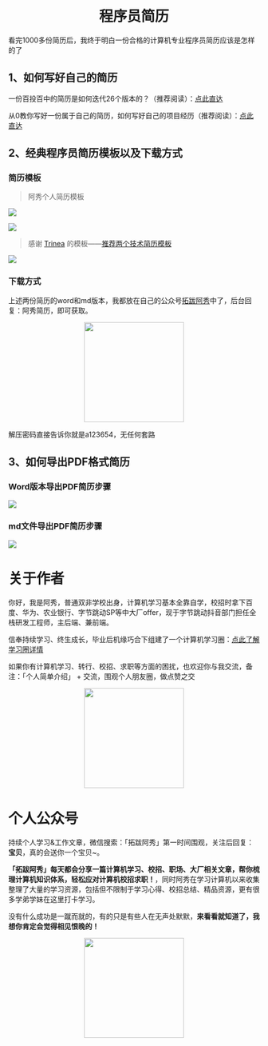 <h1 align="center">
  程序员简历
</h1>

看完1000多份简历后，我终于明白一份合格的计算机专业程序员简历应该是怎样的了

## 1、如何写好自己的简历

一份百投百中的简历是如何迭代26个版本的？（推荐阅读）：[点此直达](https://interviewguide.cn/notes/05-xiustar/03-resume/01-01-%E4%B8%80%E4%BB%BD%E7%99%BE%E6%8A%95%E7%99%BE%E4%B8%AD%E7%9A%84%E8%AE%A1%E7%AE%97%E6%9C%BA%E6%A0%A1%E6%8B%9B%E7%AE%80%E5%8E%86%E6%98%AF%E5%A6%82%E4%BD%95%E8%BF%AD%E4%BB%A3%E8%B6%B3%E8%B6%B326%E7%89%88%E7%9A%84.html)

从0教你写好一份属于自己的简历，如何写好自己的项目经历（推荐阅读）：[点此直达](https://interviewguide.cn/notes/05-xiustar/03-resume/01-04%E8%BF%99%E5%91%A8%E6%94%B9%E4%BA%8690%E5%A4%9A%E4%BB%BD%E7%AE%80%E5%8E%86.html)

## 2、经典程序员简历模板以及下载方式

### 简历模板

> 阿秀个人简历模板



![](picture/image-20220723155958665.png)

![](picture/image-20220723160025642.png)

> 感谢 [Trinea](https://github.com/Trinea) 的模板——[推荐两个技术简历模板](http://b.codekk.com/detail/Trinea/%E6%8E%A8%E8%8D%90%E4%B8%A4%E4%B8%AA%E6%8A%80%E6%9C%AF%E7%AE%80%E5%8E%86%E6%A8%A1%E6%9D%BF)

![](picture/image-20220723175123804.png)

### 下载方式

上述两份简历的word和md版本，我都放在自己的公众号[拓跋阿秀](https://mp.weixin.qq.com/s/gRw25aRFBVB0lUhBAJqV5g)中了，后台回复：阿秀简历，即可获取。

<div align="center">
  <img src="https://axiu-image-bed.oss-cn-shanghai.aliyuncs.com/img/202207231714905.png" style="width: 200px; height:200px" />
</div>

解压密码直接告诉你就是a123654，无任何套路

## 3、如何导出PDF格式简历

### Word版本导出PDF简历步骤

![](picture/image-20220723160158671.png)



### md文件导出PDF简历步骤

![](picture/image-20220723150108306.png)



# 关于作者

你好，我是阿秀，普通双非学校出身，计算机学习基本全靠自学，校招时拿下百度、华为、农业银行、字节跳动SP等中大厂offer，现于字节跳动抖音部门担任全栈研发工程师，主后端、兼前端。

信奉持续学习、终生成长，毕业后机缘巧合下组建了一个计算机学习圈：[点此了解学习圈详情](https://interviewguide.cn/notes/05-xiustar/01-xiustar_reading_guide/01-introduce.html#%E9%98%BF%E7%A7%80%E7%BB%84%E5%BB%BA%E4%BA%86%E4%B8%80%E4%B8%AA%E6%A0%A1%E6%8B%9B%E5%AD%A6%E4%B9%A0%E5%9C%88%E5%AD%90)

如果你有计算机学习、转行、校招、求职等方面的困扰，也欢迎你与我交流，备注：「个人简单介绍」 + 交流，围观个人朋友圈，做点赞之交

<div align="center">
  <img src="https://axiu-image-bed.oss-cn-shanghai.aliyuncs.com/img/202207231638314.png" style="width: 200px; height:200px"/>
</div>




# 个人公众号

持续个人学习&工作文章，微信搜索：「拓跋阿秀」第一时间围观，关注后回复：**宝贝**，真的会送你一个宝贝~。

**「拓跋阿秀」每天都会分享一篇计算机学习、校招、职场、大厂相关文章，帮你梳理计算机知识体系，轻松应对计算机校招求职！**，同时阿秀在学习计算机以来收集整理了大量的学习资源，包括但不限制于学习心得、校招总结、精品资源，更有很多学弟学妹在这里打卡学习。

没有什么成功是一蹴而就的，有的只是有些人在无声处默默，**来看看就知道了，我想你肯定会觉得相见恨晚的！**

<a name="公众号"></a>

<div align="center">
  <img src="https://axiu-image-bed.oss-cn-shanghai.aliyuncs.com/img/202207231714905.png" style="width: 200px; height:200px" />
</div>









